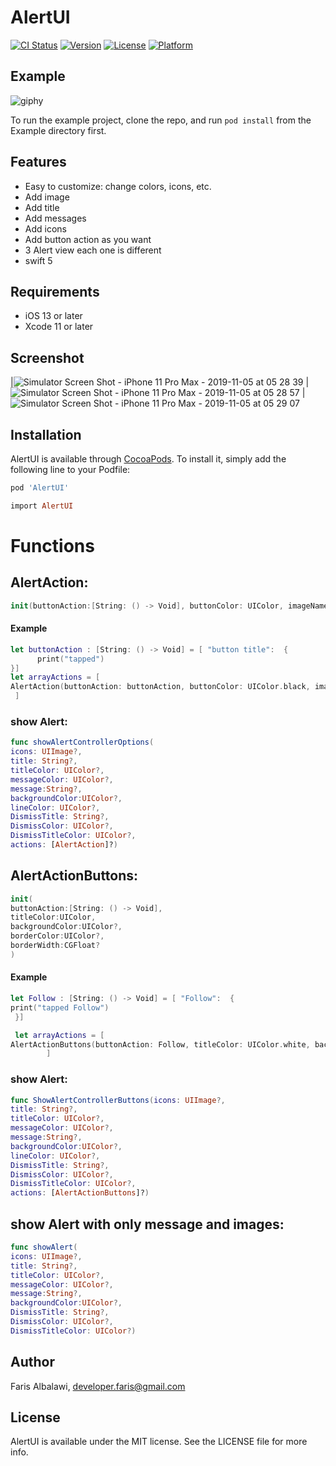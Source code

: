 # AlertUI

[![CI Status](https://img.shields.io/travis/farisalbalawi/AlertUI.svg?style=flat)](https://travis-ci.org/farisalbalawi/AlertUI)
[![Version](https://img.shields.io/cocoapods/v/AlertUI.svg?style=flat)](https://cocoapods.org/pods/AlertUI)
[![License](https://img.shields.io/cocoapods/l/AlertUI.svg?style=flat)](https://cocoapods.org/pods/AlertUI)
[![Platform](https://img.shields.io/cocoapods/p/AlertUI.svg?style=flat)](https://cocoapods.org/pods/AlertUI)

## Example
![giphy](https://user-images.githubusercontent.com/18473439/68200640-49328f80-ff8e-11e9-9199-869310f13f99.gif)

To run the example project, clone the repo, and run `pod install` from the Example directory first.

## Features 
- Easy to customize: change colors, icons, etc. 
- Add image
- Add title 
- Add messages
- Add icons
- Add button action as you want
- 3 Alert view each one is different
-  swift 5

## Requirements
- iOS 13 or later
- Xcode 11 or later


## Screenshot
|![Simulator Screen Shot - iPhone 11 Pro Max - 2019-11-05 at 05 28 39](https://user-images.githubusercontent.com/18473439/68201884-a596ae80-ff90-11e9-87bc-207edc1dd64f.png) | ![Simulator Screen Shot - iPhone 11 Pro Max - 2019-11-05 at 05 28 57](https://user-images.githubusercontent.com/18473439/68201017-fdccb100-ff8e-11e9-93c6-cb0336dbaee8.png)  | ![Simulator Screen Shot - iPhone 11 Pro Max - 2019-11-05 at 05 29 07](https://user-images.githubusercontent.com/18473439/68201027-01603800-ff8f-11e9-8a55-edd4d27ecba5.png)

 
## Installation
AlertUI is available through [CocoaPods](https://cocoapods.org). To install
it, simply add the following line to your Podfile:

```ruby
pod 'AlertUI'
```

```ruby
import AlertUI
```

# Functions
## AlertAction:
```swift
init(buttonAction:[String: () -> Void], buttonColor: UIColor, imageName:String? ,imageColor:UIColor? )
```  
#### Example
```swift
let buttonAction : [String: () -> Void] = [ "button title":  {
      print("tapped")
}]
let arrayActions = [
AlertAction(buttonAction: buttonAction, buttonColor: UIColor.black, imageName: "follow", imageColor: UIColor.black)
 ]
```  
### show Alert:
```swift
func showAlertControllerOptions(
icons: UIImage?,
title: String?,
titleColor: UIColor?,
messageColor: UIColor?,
message:String?,
backgroundColor:UIColor?,
lineColor: UIColor?,
DismissTitle: String?,
DismissColor: UIColor?,
DismissTitleColor: UIColor?,
actions: [AlertAction]?)
``` 

## AlertActionButtons:
```swift
init(
buttonAction:[String: () -> Void],
titleColor:UIColor,
backgroundColor:UIColor?,
borderColor:UIColor?,
borderWidth:CGFloat?
)
```  
#### Example
```swift
let Follow : [String: () -> Void] = [ "Follow":  {
print("tapped Follow")
 }]

 let arrayActions = [
AlertActionButtons(buttonAction: Follow, titleColor: UIColor.white, backgroundColor: UIColor.red, borderColor: nil, borderWidth: nil),     
        ]
```  
### show Alert:
```swift
func ShowAlertControllerButtons(icons: UIImage?,
title: String?,
titleColor: UIColor?,
messageColor: UIColor?,
message:String?,
backgroundColor:UIColor?,
lineColor: UIColor?,
DismissTitle: String?,
DismissColor: UIColor?,
DismissTitleColor: UIColor?,
actions: [AlertActionButtons]?)
``` 

## show Alert with only message and images:
```swift
func showAlert(
icons: UIImage?,
title: String?,
titleColor: UIColor?,
messageColor: UIColor?,
message:String?,
backgroundColor:UIColor?,
DismissTitle: String?,
DismissColor: UIColor?,
DismissTitleColor: UIColor?)
``` 

## Author
Faris Albalawi,
developer.faris@gmail.com

## License
AlertUI is available under the MIT license. See the LICENSE file for more info.






